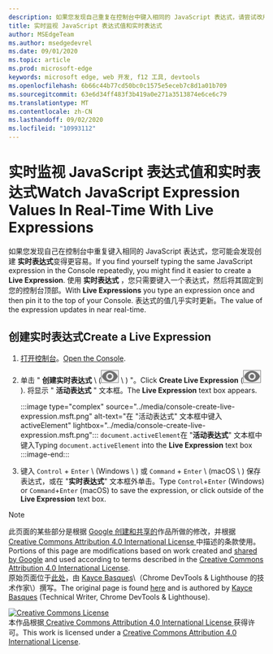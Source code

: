 ```yaml
---
description: 如果您发现自己重复在控制台中键入相同的 JavaScript 表达式，请尝试改用实时表达式。
title: 实时监视 JavaScript 表达式值和实时表达式
author: MSEdgeTeam
ms.author: msedgedevrel
ms.date: 09/01/2020
ms.topic: article
ms.prod: microsoft-edge
keywords: microsoft edge, web 开发, f12 工具, devtools
ms.openlocfilehash: 6b66c44b77cd50bc0c1575e5eceb7c8d1a01b709
ms.sourcegitcommit: 63e6d34ff483f3b419a0e271a3513874e6ce6c79
ms.translationtype: MT
ms.contentlocale: zh-CN
ms.lasthandoff: 09/02/2020
ms.locfileid: "10993112"
---
```

<!-- Copyright Kayce Basques 

   Licensed under the Apache License, Version 2.0 (the "License");
   you may not use this file except in compliance with the License.
   You may obtain a copy of the License at

       https://www.apache.org/licenses/LICENSE-2.0

   Unless required by applicable law or agreed to in writing, software
   distributed under the License is distributed on an "AS IS" BASIS,
   WITHOUT WARRANTIES OR CONDITIONS OF ANY KIND, either express or implied.
   See the License for the specific language governing permissions and
   limitations under the License.  -->





# <span data-ttu-id="7ef94-104">实时监视 JavaScript 表达式值和实时表达式</span><span class="sxs-lookup"><span data-stu-id="7ef94-104">Watch JavaScript Expression Values In Real-Time With Live Expressions</span></span>   

  

<span data-ttu-id="7ef94-105">如果您发现自己在控制台中重复键入相同的 JavaScript 表达式，您可能会发现创建 **实时表达式**变得更容易。</span><span class="sxs-lookup"><span data-stu-id="7ef94-105">If you find yourself typing the same JavaScript expression in the Console repeatedly, you might find it easier to create a **Live Expression**.</span></span>  <span data-ttu-id="7ef94-106">使用 **实时表达式** ，您只需要键入一个表达式，然后将其固定到您的控制台顶部。</span><span class="sxs-lookup"><span data-stu-id="7ef94-106">With **Live Expressions** you type an expression once and then pin it to the top of your Console.</span></span>  <span data-ttu-id="7ef94-107">表达式的值几乎实时更新。</span><span class="sxs-lookup"><span data-stu-id="7ef94-107">The value of the expression updates in near real-time.</span></span>  

## <span data-ttu-id="7ef94-108">创建实时表达式</span><span class="sxs-lookup"><span data-stu-id="7ef94-108">Create a Live Expression</span></span>   

1.  <span data-ttu-id="7ef94-109">[打开控制台][DevToolsConsoleReferenceOpenConsole]。</span><span class="sxs-lookup"><span data-stu-id="7ef94-109">[Open the Console][DevToolsConsoleReferenceOpenConsole].</span></span>  
1.  <span data-ttu-id="7ef94-110">单击 " **创建实时表达式** \ (![ 创建实时表达式 ][ImageCreateLiveExpressionIcon] \ ) "。</span><span class="sxs-lookup"><span data-stu-id="7ef94-110">Click **Create Live Expression** \(![Create Live Expression][ImageCreateLiveExpressionIcon]\).</span></span>  <span data-ttu-id="7ef94-111">将显示 " **活动表达式** " 文本框。</span><span class="sxs-lookup"><span data-stu-id="7ef94-111">The **Live Expression** text box appears.</span></span>  
    
    :::image type="complex" source="../media/console-create-live-expression.msft.png" alt-text="在 "活动表达式" 文本框中键入 activeElement" lightbox="../media/console-create-live-expression.msft.png":::
       <span data-ttu-id="7ef94-113">`document.activeElement`在 "**活动表达式**" 文本框中键入</span><span class="sxs-lookup"><span data-stu-id="7ef94-113">Typing `document.activeElement` into the **Live Expression** text box</span></span>  
    :::image-end:::  
    
1.  <span data-ttu-id="7ef94-114">键入 `Control` + `Enter` \ (Windows \ ) 或 `Command` + `Enter` \ (macOS \ ) 保存表达式，或在 "**实时表达式**" 文本框外单击。</span><span class="sxs-lookup"><span data-stu-id="7ef94-114">Type `Control`+`Enter` \(Windows\) or `Command`+`Enter` \(macOS\) to save the expression, or click outside of the **Live Expression** text box.</span></span>  

<!--todo: add reference open console (open the console) section when available  -->  

 



<!-- image links -->  

[ImageCreateLiveExpressionIcon]: ../media/create-live-expression-icon.msft.png  

<!-- links -->  

[DevToolsConsoleReferenceOpenConsole]: ./reference.md#open-the-console "打开控制台-控制台参考 |Microsoft 文档"  

> [!NOTE]
> <span data-ttu-id="7ef94-116">此页面的某些部分是根据 [Google 创建和共享的][GoogleSitePolicies]作品所做的修改，并根据[ Creative Commons Attribution 4.0 International License ][CCA4IL]中描述的条款使用。</span><span class="sxs-lookup"><span data-stu-id="7ef94-116">Portions of this page are modifications based on work created and [shared by Google][GoogleSitePolicies] and used according to terms described in the [Creative Commons Attribution 4.0 International License][CCA4IL].</span></span>  
> <span data-ttu-id="7ef94-117">原始页面位于[此处](https://developers.google.com/web/tools/chrome-devtools/console/live-expressions)，由 [Kayce Basques][KayceBasques]\（Chrome DevTools \& Lighthouse 的技术作家\）撰写。</span><span class="sxs-lookup"><span data-stu-id="7ef94-117">The original page is found [here](https://developers.google.com/web/tools/chrome-devtools/console/live-expressions) and is authored by [Kayce Basques][KayceBasques] \(Technical Writer, Chrome DevTools \& Lighthouse\).</span></span>  

[![Creative Commons License][CCby4Image]][CCA4IL]  
<span data-ttu-id="7ef94-119">本作品根据[ Creative Commons Attribution 4.0 International License ][CCA4IL]获得许可。</span><span class="sxs-lookup"><span data-stu-id="7ef94-119">This work is licensed under a [Creative Commons Attribution 4.0 International License][CCA4IL].</span></span>  

[CCA4IL]: https://creativecommons.org/licenses/by/4.0  
[CCby4Image]: https://i.creativecommons.org/l/by/4.0/88x31.png  
[GoogleSitePolicies]: https://developers.google.com/terms/site-policies  
[KayceBasques]: https://developers.google.com/web/resources/contributors/kaycebasques  
